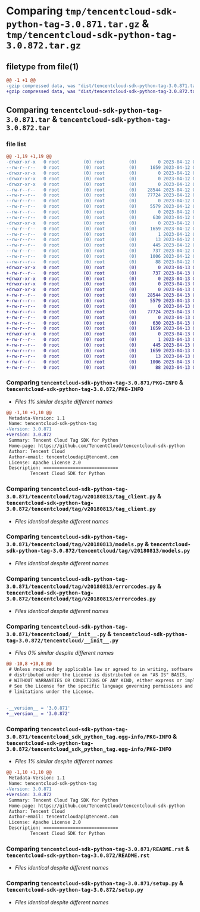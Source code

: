 # Comparing `tmp/tencentcloud-sdk-python-tag-3.0.871.tar.gz` & `tmp/tencentcloud-sdk-python-tag-3.0.872.tar.gz`

## filetype from file(1)

```diff
@@ -1 +1 @@
-gzip compressed data, was "dist/tencentcloud-sdk-python-tag-3.0.871.tar", last modified: Wed Apr 12 00:40:52 2023, max compression
+gzip compressed data, was "dist/tencentcloud-sdk-python-tag-3.0.872.tar", last modified: Thu Apr 13 00:57:19 2023, max compression
```

## Comparing `tencentcloud-sdk-python-tag-3.0.871.tar` & `tencentcloud-sdk-python-tag-3.0.872.tar`

### file list

```diff
@@ -1,19 +1,19 @@
-drwxr-xr-x   0 root         (0) root         (0)        0 2023-04-12 00:40:52.000000 tencentcloud-sdk-python-tag-3.0.871/
--rw-r--r--   0 root         (0) root         (0)     1659 2023-04-12 00:40:52.000000 tencentcloud-sdk-python-tag-3.0.871/PKG-INFO
-drwxr-xr-x   0 root         (0) root         (0)        0 2023-04-12 00:40:52.000000 tencentcloud-sdk-python-tag-3.0.871/tencentcloud/
-drwxr-xr-x   0 root         (0) root         (0)        0 2023-04-12 00:40:52.000000 tencentcloud-sdk-python-tag-3.0.871/tencentcloud/tag/
-drwxr-xr-x   0 root         (0) root         (0)        0 2023-04-12 00:40:52.000000 tencentcloud-sdk-python-tag-3.0.871/tencentcloud/tag/v20180813/
--rw-r--r--   0 root         (0) root         (0)    28544 2023-04-12 00:40:52.000000 tencentcloud-sdk-python-tag-3.0.871/tencentcloud/tag/v20180813/tag_client.py
--rw-r--r--   0 root         (0) root         (0)    77724 2023-04-12 00:40:52.000000 tencentcloud-sdk-python-tag-3.0.871/tencentcloud/tag/v20180813/models.py
--rw-r--r--   0 root         (0) root         (0)        0 2023-04-12 00:40:52.000000 tencentcloud-sdk-python-tag-3.0.871/tencentcloud/tag/v20180813/__init__.py
--rw-r--r--   0 root         (0) root         (0)     5579 2023-04-12 00:40:52.000000 tencentcloud-sdk-python-tag-3.0.871/tencentcloud/tag/v20180813/errorcodes.py
--rw-r--r--   0 root         (0) root         (0)        0 2023-04-12 00:40:52.000000 tencentcloud-sdk-python-tag-3.0.871/tencentcloud/tag/__init__.py
--rw-r--r--   0 root         (0) root         (0)      630 2023-04-12 00:40:52.000000 tencentcloud-sdk-python-tag-3.0.871/tencentcloud/__init__.py
-drwxr-xr-x   0 root         (0) root         (0)        0 2023-04-12 00:40:52.000000 tencentcloud-sdk-python-tag-3.0.871/tencentcloud_sdk_python_tag.egg-info/
--rw-r--r--   0 root         (0) root         (0)     1659 2023-04-12 00:40:52.000000 tencentcloud-sdk-python-tag-3.0.871/tencentcloud_sdk_python_tag.egg-info/PKG-INFO
--rw-r--r--   0 root         (0) root         (0)        1 2023-04-12 00:40:52.000000 tencentcloud-sdk-python-tag-3.0.871/tencentcloud_sdk_python_tag.egg-info/dependency_links.txt
--rw-r--r--   0 root         (0) root         (0)       13 2023-04-12 00:40:52.000000 tencentcloud-sdk-python-tag-3.0.871/tencentcloud_sdk_python_tag.egg-info/top_level.txt
--rw-r--r--   0 root         (0) root         (0)      445 2023-04-12 00:40:52.000000 tencentcloud-sdk-python-tag-3.0.871/tencentcloud_sdk_python_tag.egg-info/SOURCES.txt
--rw-r--r--   0 root         (0) root         (0)      737 2023-04-12 00:40:52.000000 tencentcloud-sdk-python-tag-3.0.871/README.rst
--rw-r--r--   0 root         (0) root         (0)     1006 2023-04-12 00:40:52.000000 tencentcloud-sdk-python-tag-3.0.871/setup.py
--rw-r--r--   0 root         (0) root         (0)       88 2023-04-12 00:40:52.000000 tencentcloud-sdk-python-tag-3.0.871/setup.cfg
+drwxr-xr-x   0 root         (0) root         (0)        0 2023-04-13 00:57:19.000000 tencentcloud-sdk-python-tag-3.0.872/
+-rw-r--r--   0 root         (0) root         (0)      737 2023-04-13 00:57:19.000000 tencentcloud-sdk-python-tag-3.0.872/README.rst
+drwxr-xr-x   0 root         (0) root         (0)        0 2023-04-13 00:57:19.000000 tencentcloud-sdk-python-tag-3.0.872/tencentcloud/
+drwxr-xr-x   0 root         (0) root         (0)        0 2023-04-13 00:57:19.000000 tencentcloud-sdk-python-tag-3.0.872/tencentcloud/tag/
+drwxr-xr-x   0 root         (0) root         (0)        0 2023-04-13 00:57:19.000000 tencentcloud-sdk-python-tag-3.0.872/tencentcloud/tag/v20180813/
+-rw-r--r--   0 root         (0) root         (0)    28544 2023-04-13 00:57:19.000000 tencentcloud-sdk-python-tag-3.0.872/tencentcloud/tag/v20180813/tag_client.py
+-rw-r--r--   0 root         (0) root         (0)     5579 2023-04-13 00:57:19.000000 tencentcloud-sdk-python-tag-3.0.872/tencentcloud/tag/v20180813/errorcodes.py
+-rw-r--r--   0 root         (0) root         (0)        0 2023-04-13 00:57:19.000000 tencentcloud-sdk-python-tag-3.0.872/tencentcloud/tag/v20180813/__init__.py
+-rw-r--r--   0 root         (0) root         (0)    77724 2023-04-13 00:57:19.000000 tencentcloud-sdk-python-tag-3.0.872/tencentcloud/tag/v20180813/models.py
+-rw-r--r--   0 root         (0) root         (0)        0 2023-04-13 00:57:19.000000 tencentcloud-sdk-python-tag-3.0.872/tencentcloud/tag/__init__.py
+-rw-r--r--   0 root         (0) root         (0)      630 2023-04-13 00:57:19.000000 tencentcloud-sdk-python-tag-3.0.872/tencentcloud/__init__.py
+-rw-r--r--   0 root         (0) root         (0)     1659 2023-04-13 00:57:19.000000 tencentcloud-sdk-python-tag-3.0.872/PKG-INFO
+drwxr-xr-x   0 root         (0) root         (0)        0 2023-04-13 00:57:19.000000 tencentcloud-sdk-python-tag-3.0.872/tencentcloud_sdk_python_tag.egg-info/
+-rw-r--r--   0 root         (0) root         (0)        1 2023-04-13 00:57:19.000000 tencentcloud-sdk-python-tag-3.0.872/tencentcloud_sdk_python_tag.egg-info/dependency_links.txt
+-rw-r--r--   0 root         (0) root         (0)      445 2023-04-13 00:57:19.000000 tencentcloud-sdk-python-tag-3.0.872/tencentcloud_sdk_python_tag.egg-info/SOURCES.txt
+-rw-r--r--   0 root         (0) root         (0)     1659 2023-04-13 00:57:19.000000 tencentcloud-sdk-python-tag-3.0.872/tencentcloud_sdk_python_tag.egg-info/PKG-INFO
+-rw-r--r--   0 root         (0) root         (0)       13 2023-04-13 00:57:19.000000 tencentcloud-sdk-python-tag-3.0.872/tencentcloud_sdk_python_tag.egg-info/top_level.txt
+-rw-r--r--   0 root         (0) root         (0)     1006 2023-04-13 00:57:19.000000 tencentcloud-sdk-python-tag-3.0.872/setup.py
+-rw-r--r--   0 root         (0) root         (0)       88 2023-04-13 00:57:19.000000 tencentcloud-sdk-python-tag-3.0.872/setup.cfg
```

### Comparing `tencentcloud-sdk-python-tag-3.0.871/PKG-INFO` & `tencentcloud-sdk-python-tag-3.0.872/PKG-INFO`

 * *Files 1% similar despite different names*

```diff
@@ -1,10 +1,10 @@
 Metadata-Version: 1.1
 Name: tencentcloud-sdk-python-tag
-Version: 3.0.871
+Version: 3.0.872
 Summary: Tencent Cloud Tag SDK for Python
 Home-page: https://github.com/TencentCloud/tencentcloud-sdk-python
 Author: Tencent Cloud
 Author-email: tencentcloudapi@tencent.com
 License: Apache License 2.0
 Description: ============================
         Tencent Cloud SDK for Python
```

### Comparing `tencentcloud-sdk-python-tag-3.0.871/tencentcloud/tag/v20180813/tag_client.py` & `tencentcloud-sdk-python-tag-3.0.872/tencentcloud/tag/v20180813/tag_client.py`

 * *Files identical despite different names*

### Comparing `tencentcloud-sdk-python-tag-3.0.871/tencentcloud/tag/v20180813/models.py` & `tencentcloud-sdk-python-tag-3.0.872/tencentcloud/tag/v20180813/models.py`

 * *Files identical despite different names*

### Comparing `tencentcloud-sdk-python-tag-3.0.871/tencentcloud/tag/v20180813/errorcodes.py` & `tencentcloud-sdk-python-tag-3.0.872/tencentcloud/tag/v20180813/errorcodes.py`

 * *Files identical despite different names*

### Comparing `tencentcloud-sdk-python-tag-3.0.871/tencentcloud/__init__.py` & `tencentcloud-sdk-python-tag-3.0.872/tencentcloud/__init__.py`

 * *Files 0% similar despite different names*

```diff
@@ -10,8 +10,8 @@
 # Unless required by applicable law or agreed to in writing, software
 # distributed under the License is distributed on an "AS IS" BASIS,
 # WITHOUT WARRANTIES OR CONDITIONS OF ANY KIND, either express or implied.
 # See the License for the specific language governing permissions and
 # limitations under the License.
 
 
-__version__ = '3.0.871'
+__version__ = '3.0.872'
```

### Comparing `tencentcloud-sdk-python-tag-3.0.871/tencentcloud_sdk_python_tag.egg-info/PKG-INFO` & `tencentcloud-sdk-python-tag-3.0.872/tencentcloud_sdk_python_tag.egg-info/PKG-INFO`

 * *Files 1% similar despite different names*

```diff
@@ -1,10 +1,10 @@
 Metadata-Version: 1.1
 Name: tencentcloud-sdk-python-tag
-Version: 3.0.871
+Version: 3.0.872
 Summary: Tencent Cloud Tag SDK for Python
 Home-page: https://github.com/TencentCloud/tencentcloud-sdk-python
 Author: Tencent Cloud
 Author-email: tencentcloudapi@tencent.com
 License: Apache License 2.0
 Description: ============================
         Tencent Cloud SDK for Python
```

### Comparing `tencentcloud-sdk-python-tag-3.0.871/README.rst` & `tencentcloud-sdk-python-tag-3.0.872/README.rst`

 * *Files identical despite different names*

### Comparing `tencentcloud-sdk-python-tag-3.0.871/setup.py` & `tencentcloud-sdk-python-tag-3.0.872/setup.py`

 * *Files identical despite different names*

